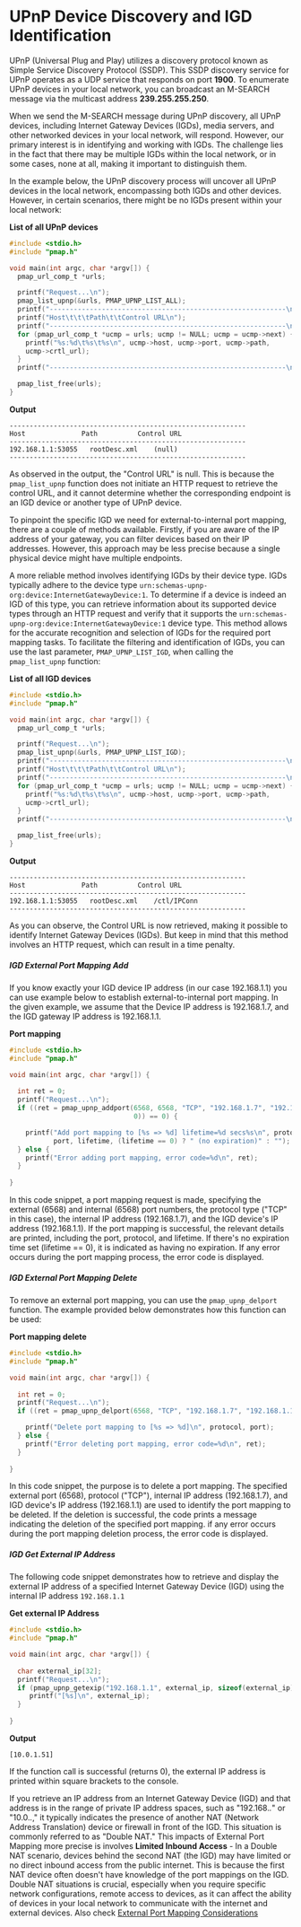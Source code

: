 # UPnP Device Discovery and IGD Identification

UPnP (Universal Plug and Play) utilizes a discovery protocol known as Simple Service Discovery Protocol (SSDP). This SSDP discovery service for UPnP operates as a UDP service that responds on port **1900**. To enumerate UPnP devices in your local network, you can broadcast an M-SEARCH message via the multicast address **239.255.255.250**.

When we send the M-SEARCH message during UPnP discovery, all UPnP devices, including Internet Gateway Devices (IGDs), media servers, and other networked devices in your local network, will respond. However, our primary interest is in identifying and working with IGDs. The challenge lies in the fact that there may be multiple IGDs within the local network, or in some cases, none at all, making it important to distinguish them.

In the example below, the UPnP discovery process will uncover all UPnP devices in the local network, encompassing both IGDs and other devices. However, in certain scenarios, there might be no IGDs present within your local network:

**List of all UPnP devices**

```c
#include <stdio.h>
#include "pmap.h"

void main(int argc, char *argv[]) {
  pmap_url_comp_t *urls;

  printf("Request...\n");
  pmap_list_upnp(&urls, PMAP_UPNP_LIST_ALL);
  printf("-----------------------------------------------------------\n");
  printf("Host\t\t\tPath\t\tControl URL\n");
  printf("-----------------------------------------------------------\n");
  for (pmap_url_comp_t *ucmp = urls; ucmp != NULL; ucmp = ucmp->next) {
    printf("%s:%d\t%s\t%s\n", ucmp->host, ucmp->port, ucmp->path,
    ucmp->crtl_url);
  }
  printf("-----------------------------------------------------------\n");

  pmap_list_free(urls);
}
```
**Output**

```
-----------------------------------------------------------
Host              Path          Control URL
-----------------------------------------------------------
192.168.1.1:53055	rootDesc.xml	(null)
-----------------------------------------------------------
```

As observed in the output, the "Control URL" is null. This is because the `pmap_list_upnp` function does not initiate an HTTP request to retrieve the control URL, and it cannot determine whether the corresponding endpoint is an IGD device or another type of UPnP device.

To pinpoint the specific IGD we need for external-to-internal port mapping, there are a couple of methods available. Firstly, if you are aware of the IP address of your gateway, you can filter devices based on their IP addresses. However, this approach may be less precise because a single physical device might have multiple endpoints.

A more reliable method involves identifying IGDs by their device type. IGDs typically adhere to the device type `urn:schemas-upnp-org:device:InternetGatewayDevice:1`. To determine if a device is indeed an IGD of this type, you can retrieve information about its supported device types through an HTTP request and verify that it supports the `urn:schemas-upnp-org:device:InternetGatewayDevice:1` device type. This method allows for the accurate recognition and selection of IGDs for the required port mapping tasks. To facilitate the filtering and identification of IGDs, you can use the last parameter, `PMAP_UPNP_LIST_IGD`, when calling the `pmap_list_upnp` function:

**List of all IGD devices**

```c
#include <stdio.h>
#include "pmap.h"

void main(int argc, char *argv[]) {
  pmap_url_comp_t *urls;

  printf("Request...\n");
  pmap_list_upnp(&urls, PMAP_UPNP_LIST_IGD);
  printf("-----------------------------------------------------------\n");
  printf("Host\t\t\tPath\t\tControl URL\n");
  printf("-----------------------------------------------------------\n");
  for (pmap_url_comp_t *ucmp = urls; ucmp != NULL; ucmp = ucmp->next) {
    printf("%s:%d\t%s\t%s\n", ucmp->host, ucmp->port, ucmp->path,
    ucmp->crtl_url);
  }
  printf("-----------------------------------------------------------\n");

  pmap_list_free(urls);
}
```

**Output**

```
-----------------------------------------------------------
Host              Path          Control URL
-----------------------------------------------------------
192.168.1.1:53055	rootDesc.xml	/ctl/IPConn
-----------------------------------------------------------
```

As you can observe, the Control URL is now retrieved, making it possible to identify Internet Gateway Devices (IGDs). But keep in mind that this method  involves an HTTP request, which can result in a time penalty.

##### IGD External Port Mapping Add

If you know exactly your IGD device IP address (in our case 192.168.1.1) you can use example below to establish external-to-internal port mapping. In the given example, we assume that the Device IP address is 192.168.1.7, and the IGD gateway IP address is 192.168.1.1.

**Port mapping**

```c
#include <stdio.h>
#include "pmap.h"

void main(int argc, char *argv[]) {
  
  int ret = 0;
  printf("Request...\n");
  if ((ret = pmap_upnp_addport(6568, 6568, "TCP", "192.168.1.7", "192.168.1.1",
                               0)) == 0) {

    printf("Add port mapping to [%s => %d] lifetime=%d secs%s\n", protocol,
           port, lifetime, (lifetime == 0) ? " (no expiration)" : "");
  } else {
    printf("Error adding port mapping, error code=%d\n", ret);
  }
  
}
```

In this code snippet, a port mapping request is made, specifying the external (6568) and internal (6568) port numbers, the protocol type ("TCP" in this case), the internal IP address (192.168.1.7), and the IGD device's IP address (192.168.1.1). If the port mapping is successful, the relevant details are printed, including the port, protocol, and lifetime. If there's no expiration time set (lifetime == 0), it is indicated as having no expiration. If any error occurs during the port mapping process, the error code is displayed.

##### IGD External Port Mapping Delete

To remove an external port mapping, you can use the `pmap_upnp_delport` function. The example provided below demonstrates how this function can be used:

**Port mapping delete**

```c
#include <stdio.h>
#include "pmap.h"

void main(int argc, char *argv[]) {
  
  int ret = 0;
  printf("Request...\n");
  if ((ret = pmap_upnp_delport(6568, "TCP", "192.168.1.7", "192.168.1.1")) == 0) {

    printf("Delete port mapping to [%s => %d]\n", protocol, port);
  } else {
    printf("Error deleting port mapping, error code=%d\n", ret);
  }
  
}
```

In this code snippet, the purpose is to delete a port mapping. The specified external port (6568), protocol ("TCP"), internal IP address (192.168.1.7), and IGD device's IP address (192.168.1.1) are used to identify the port mapping to be deleted. If the deletion is successful, the code prints a message indicating the deletion of the specified port mapping. if any error occurs during the port mapping deletion process, the error code is displayed.

##### IGD Get External IP Address

The following code snippet demonstrates how to retrieve and display the external IP address of a specified Internet Gateway Device (IGD) using the internal IP address `192.168.1.1`

**Get external IP Address**

```c
#include <stdio.h>
#include "pmap.h"

void main(int argc, char *argv[]) {
  
  char external_ip[32];
  printf("Request...\n");
  if (pmap_upnp_getexip("192.168.1.1", external_ip, sizeof(external_ip)) == 0) {
     printf("[%s]\n", external_ip);
  }
  
}
```

**Output**

```
[10.0.1.51]
```

If the function call is successful (returns 0), the external IP address is printed within square brackets to the console. 

If you retrieve an IP address from an Internet Gateway Device (IGD) and that address is in the range of private IP address spaces, such as "192.168.*.*" or "10.0.*.*," it typically indicates the presence of another NAT (Network Address Translation) device or firewall in front of the IGD. This situation is commonly referred to as "Double NAT." This impacts of External Port Mapping more precise is involves **Limited Inbound Access** - In a Double NAT scenario, devices behind the second NAT (the IGD) may have limited or no direct inbound access from the public internet. This is because the first NAT device often doesn't have knowledge of the port mappings on the IGD. Double NAT situations is crucial, especially when you require specific network configurations, remote access to devices,  as it can affect the ability of devices in your local network to communicate with the internet and external devices. Also check [External Port Mapping Considerations](docs/EPMC.md)



